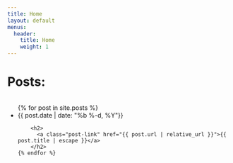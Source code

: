 ```yaml
---
title: Home
layout: default
menus:
  header:
    title: Home
    weight: 1
---
```


# Posts:
<div id="target" style="overflow: scroll; height: 500px;">

  <ul class="post-list">
    {% for post in site.posts %}
      <li>
        <span class="post-meta">{{ post.date | date: "%b %-d, %Y"}}</span>

        <h2>
          <a class="post-link" href="{{ post.url | relative_url }}">{{ post.title | escape }}</a>
        </h2>
    {% endfor %}
</div>
